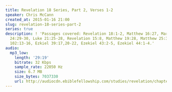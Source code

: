 ```yaml
---
title: Revelation 18 Series, Part 2, Verses 1-2
speaker: Chris McCann
created_at: 2015-01-16 21:00
slug: revelation-18-series-part-2
series: true
description: ! 'Passages covered: Revelation 18:1-2, Matthew 16:27, Mark 8:38, Matthew
  24:29-30, Luke 21:25-28, Revelation 15:8, Matthew 19:28, Matthew 25:31-32, Psalm
  102:13-16, Ezkiel 39:17,20-22, Ezekiel 43:2-5, Ezekiel 44:1-4.'
audio:
  mp3_low:
    length: '29:19'
    bitrate: 32 Kbps
    sample_rate: 22050 Hz
    size: 6.7 MB
    size_bytes: 7037330
    url: http://audiocdn.ebiblefellowship.com/studies/revelation/chapter-18/2015.01.16_McCann_-_Revelation_18_Series_Part_2.mp3
---
```

